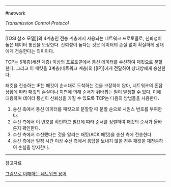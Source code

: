 
---

#network 

*Transmission Control Protocol*

---

[[OSI 참조 모델]]의 4계층인 전송 계층에서 사용되는 네트워크 프로토콜로, 신뢰성이 높은 데이터 통신을 보장한다. 신뢰성이 높다는 것은 데이터의 손실 없이 확실하게 상대에게 전송한다는 의미이다.

TCP는 5계층(세션 계층) 이상의 프로토콜에서 통신 데이터를 수신하여 패킷으로 분할한다. 그리고 이 패킷을 3계층(네트워크 계층)의 [[IP]]에게 전달하여 상대방에게 송신한다.

패킷을 전송하는 IP는 패킷이 순서대로 도착하는 것을 보장하지 않아, 네트워크의 혼잡 상황에 따라 패킷의 손실이나 지연에 의해 순서가 뒤바뀌는 일이 발생할 수 있다. 이에 대응하여 데이터 통신이 신뢰성을 가질 수 있도록 TCP는 다음의 방법들을 사용한다.

1. 송신 측에서 통신 데이터를 패킷으로 분할할 때 분할 순으로 시퀀스 번호를 부여한다.
2. 수신 측에서 이 번호를 확인하고 필요에 따라 순서를 정렬하여 패킷의 순서가 올바른지 확인한다.
3. 수신 측에서 수신했다는 것을 알리는 패킷(ACK 패킷)을 송신 측에 전송한다.
4. 송신 측에선 일정 시간 이상 수신 측에서 응답을 보내지 않을 경우 패킷을 재전송하여 손실을 방지한다.

---

참고자료

[그림으로 이해하는 네트워크 용어](https://product.kyobobook.co.kr/detail/S000001834837)

---